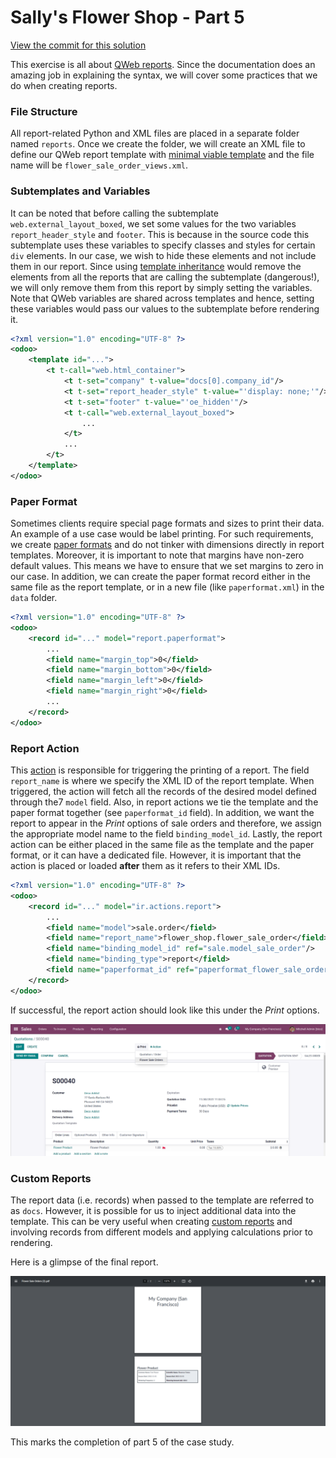 # Sally's Flower Shop - Part 5

[View the commit for this solution](https://github.com/odoo-ps/psae-btco/commit/5088283184d9ec45cc48a9893c4555f37c8cd1cc)

This exercise is all
about [QWeb reports](https://www.odoo.com/documentation/16.0/developer/reference/frontend/qweb.html). Since the
documentation does an amazing job in explaining the syntax, we will cover some practices that we do when creating
reports.

### File Structure

All report-related Python and XML files are placed in a separate folder named `reports`. Once we create the
folder, we will create an XML file to define our QWeb report template
with [minimal viable template](https://www.odoo.com/documentation/16.0/developer/reference/backend/reports.html?minimal-viable-template#minimal-viable-template)
and the file name will be `flower_sale_order_views.xml`.

### Subtemplates and Variables

It can be noted that before calling the subtemplate `web.external_layout_boxed`, we set some values for the two
variables `report_header_style` and `footer`. This is because in the source code this subtemplate uses these variables
to specify classes and styles for certain `div` elements. In our case, we wish to hide these elements and not include
them in our report. Since
using [template inheritance](https://odoo-ps.github.io/psae-btco/solutions/flower_shop_3.html#template-inheritance)
would remove the elements from all the reports that are calling the subtemplate (dangerous!), we will only remove them
from this report by simply setting the variables. Note that QWeb variables are shared across templates and hence,
setting these variables would pass our values to the subtemplate before rendering it.

```xml
<?xml version="1.0" encoding="UTF-8" ?>
<odoo>
    <template id="...">
        <t t-call="web.html_container">
            <t t-set="company" t-value="docs[0].company_id"/>
            <t t-set="report_header_style" t-value="'display: none;'"/>
            <t t-set="footer" t-value="'oe_hidden'"/>
            <t t-call="web.external_layout_boxed">
                ...
            </t>
            ...
        </t>
    </template>
</odoo>
```

<GitHubButton link="https://github.com/odoo-ps/psae-btco/blob/sally-flower-shop/flower_shop/reports/flower_sale_order_views.xml#L6"></GitHubButton>

### Paper Format

Sometimes clients require special page formats and sizes to print their data. An example of a use case would be label
printing. For such requirements, we
create [paper formats](https://www.odoo.com/documentation/16.0/developer/reference/backend/reports.html#paper-format)
and do not tinker with dimensions directly in report templates. Moreover, it is important to note that margins have
non-zero
default values. This means we have to ensure that we set margins to zero in our case. In addition, we can create the
paper
format record either in the same file as the report template, or in a new file (like `paperformat.xml`) in the `data`
folder.

```xml
<?xml version="1.0" encoding="UTF-8" ?>
<odoo>
    <record id="..." model="report.paperformat">
        ...
        <field name="margin_top">0</field>
        <field name="margin_bottom">0</field>
        <field name="margin_left">0</field>
        <field name="margin_right">0</field>
        ...
    </record>
</odoo>
```

<GitHubButton link="https://github.com/odoo-ps/psae-btco/blob/sally-flower-shop/flower_shop/data/paperformat.xml"></GitHubButton>

### Report Action

This [action](https://www.odoo.com/documentation/16.0/developer/reference/backend/actions.html#report-actions-ir-actions-report)
is responsible for triggering the printing of a report. The field `report_name` is where we specify the XML ID of the
report template. When triggered, the action will fetch all the records of the desired model defined through the7 `model`
field. Also,
in report actions we tie the template and the paper format together (see `paperformat_id` field).
In addition, we want the report to appear in the _Print_ options of sale orders and therefore, we assign the appropriate
model name to the field `binding_model_id`. Lastly, the report action can be either placed in the same file as the
template and the paper format, or it can have a dedicated file. However, it is important that the action is placed or
loaded **after** them as it refers to their XML IDs.

```xml
<?xml version="1.0" encoding="UTF-8" ?>
<odoo>
    <record id="..." model="ir.actions.report">
        ...
        <field name="model">sale.order</field>
        <field name="report_name">flower_shop.flower_sale_order</field>
        <field name="binding_model_id" ref="sale.model_sale_order"/>
        <field name="binding_type">report</field>
        <field name="paperformat_id" ref="paperformat_flower_sale_order"/>
    </record>
</odoo>
```

<GitHubButton link="https://github.com/odoo-ps/psae-btco/blob/sally-flower-shop/flower_shop/data/actions.xml#L30"></GitHubButton>

If successful, the report action should look like this under the _Print_ options.

![Report action](../.vuepress/assets/images/part-5-img-1.png)

### Custom Reports

The report data (i.e. records) when passed to the template are referred to as `docs`. However, it is possible for us to
inject additional data into the template. This can be very useful when
creating [custom reports](https://www.odoo.com/documentation/16.0/developer/reference/backend/reports.html#custom-reports)
and involving records from different models and applying calculations prior to rendering.

Here is a glimpse of the final report.

![Final report](../.vuepress/assets/images/part-5-img-2.png)

This marks the completion of part 5 of the case study.